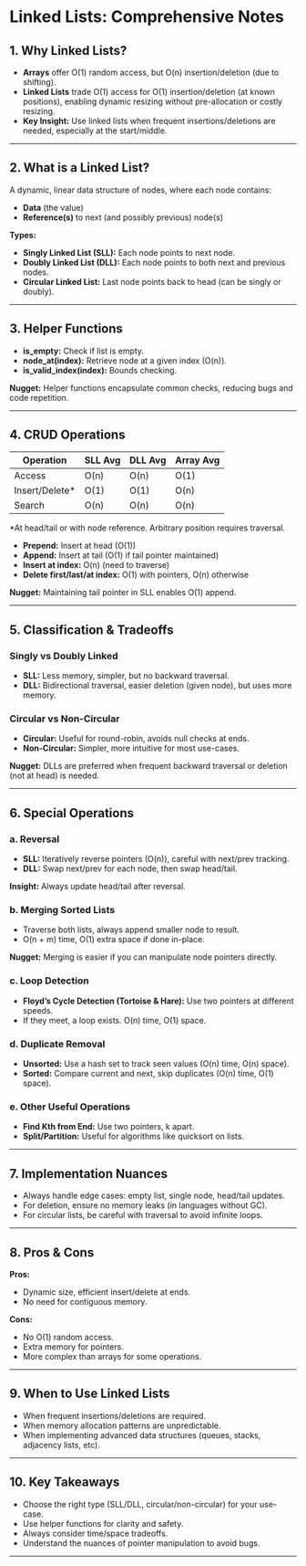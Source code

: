 # Linked Lists: Comprehensive Notes

## 1. Why Linked Lists?

- **Arrays** offer O(1) random access, but O(n) insertion/deletion (due to shifting).
- **Linked Lists** trade O(1) access for O(1) insertion/deletion (at known positions), enabling dynamic resizing without pre-allocation or costly resizing.
- **Key Insight:** Use linked lists when frequent insertions/deletions are needed, especially at the start/middle.

---

## 2. What is a Linked List?

A dynamic, linear data structure of nodes, where each node contains:

- **Data** (the value)
- **Reference(s)** to next (and possibly previous) node(s)

**Types:**

- **Singly Linked List (SLL):** Each node points to next node.
- **Doubly Linked List (DLL):** Each node points to both next and previous nodes.
- **Circular Linked List:** Last node points back to head (can be singly or doubly).

---

## 3. Helper Functions

- **is_empty:** Check if list is empty.
- **node_at(index):** Retrieve node at a given index (O(n)).
- **is_valid_index(index):** Bounds checking.

**Nugget:** Helper functions encapsulate common checks, reducing bugs and code repetition.

---

## 4. CRUD Operations

| Operation       | SLL Avg | DLL Avg | Array Avg |
| --------------- | ------- | ------- | --------- |
| Access          | O(n)    | O(n)    | O(1)      |
| Insert/Delete\* | O(1)    | O(1)    | O(n)      |
| Search          | O(n)    | O(n)    | O(n)      |

\*At head/tail or with node reference. Arbitrary position requires traversal.

- **Prepend:** Insert at head (O(1))
- **Append:** Insert at tail (O(1) if tail pointer maintained)
- **Insert at index:** O(n) (need to traverse)
- **Delete first/last/at index:** O(1) with pointers, O(n) otherwise

**Nugget:** Maintaining tail pointer in SLL enables O(1) append.

---

## 5. Classification & Tradeoffs

### Singly vs Doubly Linked

- **SLL:** Less memory, simpler, but no backward traversal.
- **DLL:** Bidirectional traversal, easier deletion (given node), but uses more memory.

### Circular vs Non-Circular

- **Circular:** Useful for round-robin, avoids null checks at ends.
- **Non-Circular:** Simpler, more intuitive for most use-cases.

**Nugget:** DLLs are preferred when frequent backward traversal or deletion (not at head) is needed.

---

## 6. Special Operations

### a. Reversal

- **SLL:** Iteratively reverse pointers (O(n)), careful with next/prev tracking.
- **DLL:** Swap next/prev for each node, then swap head/tail.

**Insight:** Always update head/tail after reversal.

### b. Merging Sorted Lists

- Traverse both lists, always append smaller node to result.
- O(n + m) time, O(1) extra space if done in-place.

**Nugget:** Merging is easier if you can manipulate node pointers directly.

### c. Loop Detection

- **Floyd’s Cycle Detection (Tortoise & Hare):** Use two pointers at different speeds.
- If they meet, a loop exists. O(n) time, O(1) space.

### d. Duplicate Removal

- **Unsorted:** Use a hash set to track seen values (O(n) time, O(n) space).
- **Sorted:** Compare current and next, skip duplicates (O(n) time, O(1) space).

### e. Other Useful Operations

- **Find Kth from End:** Use two pointers, k apart.
- **Split/Partition:** Useful for algorithms like quicksort on lists.

---

## 7. Implementation Nuances

- Always handle edge cases: empty list, single node, head/tail updates.
- For deletion, ensure no memory leaks (in languages without GC).
- For circular lists, be careful with traversal to avoid infinite loops.

---

## 8. Pros & Cons

**Pros:**

- Dynamic size, efficient insert/delete at ends.
- No need for contiguous memory.

**Cons:**

- No O(1) random access.
- Extra memory for pointers.
- More complex than arrays for some operations.

---

## 9. When to Use Linked Lists

- When frequent insertions/deletions are required.
- When memory allocation patterns are unpredictable.
- When implementing advanced data structures (queues, stacks, adjacency lists, etc).

---

## 10. Key Takeaways

- Choose the right type (SLL/DLL, circular/non-circular) for your use-case.
- Use helper functions for clarity and safety.
- Always consider time/space tradeoffs.
- Understand the nuances of pointer manipulation to avoid bugs.

---
